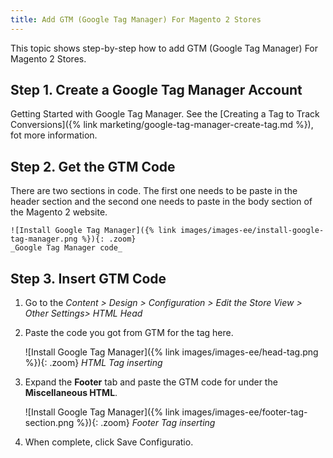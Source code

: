 ```yaml
---
title: Add GTM (Google Tag Manager) For Magento 2 Stores
---
```


This topic shows step-by-step how to add GTM (Google Tag Manager) For Magento 2 Stores.

## Step 1. Create a Google Tag Manager Account

Getting Started with Google Tag Manager. See the [Creating a Tag to Track Conversions]({% link marketing/google-tag-manager-create-tag.md %}), fot more information.

## Step 2. Get the GTM Code

There are two sections in code. The first one needs to be paste in the header section and the second one needs to paste in the body section of the Magento 2 website.

    ![Install Google Tag Manager]({% link images/images-ee/install-google-tag-manager.png %}){: .zoom}
    _Google Tag Manager code_

## Step 3. Insert GTM Code

1. Go to the _Content > Design > Configuration > Edit the Store View > Other Settings> HTML Head_

1. Paste the code you got from GTM for the <head> tag here.

    ![Install Google Tag Manager]({% link images/images-ee/head-tag.png %}){: .zoom}
    _HTML Tag inserting_

1. Expand the **Footer** tab and paste the GTM code for <body> under the **Miscellaneous HTML**.

    ![Install Google Tag Manager]({% link images/images-ee/footer-tag-section.png %}){: .zoom}
    _Footer Tag inserting_

1. When complete, click <span class="btn">Save Configuratio</span>.